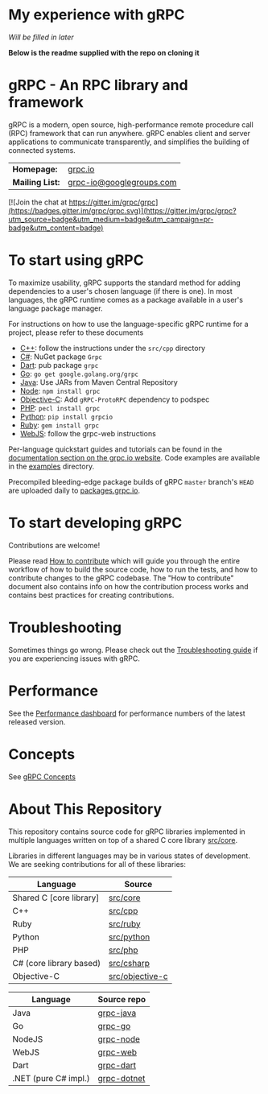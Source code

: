 # My experience with gRPC
_Will be filled in later_

**Below is the readme supplied with the repo on cloning it**

gRPC - An RPC library and framework
===================================

gRPC is a modern, open source, high-performance remote procedure call (RPC) framework that can run anywhere. gRPC enables client and server applications to communicate transparently, and simplifies the building of connected systems.

<table>
  <tr>
    <td><b>Homepage:</b></td>
    <td><a href="https://grpc.io/">grpc.io</a></td>
  </tr>
  <tr>
    <td><b>Mailing List:</b></td>
    <td><a href="https://groups.google.com/forum/#!forum/grpc-io">grpc-io@googlegroups.com</a></td>
  </tr>
</table>

[![Join the chat at https://gitter.im/grpc/grpc](https://badges.gitter.im/grpc/grpc.svg)](https://gitter.im/grpc/grpc?utm_source=badge&utm_medium=badge&utm_campaign=pr-badge&utm_content=badge)

# To start using gRPC

To maximize usability, gRPC supports the standard method for adding dependencies to a user's chosen language (if there is one).
In most languages, the gRPC runtime comes as a package available in a user's language package manager.

For instructions on how to use the language-specific gRPC runtime for a project, please refer to these documents

 * [C++](src/cpp): follow the instructions under the `src/cpp` directory
 * [C#](src/csharp): NuGet package `Grpc`
 * [Dart](https://github.com/grpc/grpc-dart): pub package `grpc`
 * [Go](https://github.com/grpc/grpc-go): `go get google.golang.org/grpc`
 * [Java](https://github.com/grpc/grpc-java): Use JARs from Maven Central Repository
 * [Node](https://github.com/grpc/grpc-node): `npm install grpc`
 * [Objective-C](src/objective-c): Add `gRPC-ProtoRPC` dependency to podspec
 * [PHP](src/php): `pecl install grpc`
 * [Python](src/python/grpcio): `pip install grpcio`
 * [Ruby](src/ruby): `gem install grpc`
 * [WebJS](https://github.com/grpc/grpc-web): follow the grpc-web instructions

Per-language quickstart guides and tutorials can be found in the [documentation section on the grpc.io website](https://grpc.io/docs/). Code examples are available in the [examples](examples) directory.

Precompiled bleeding-edge package builds of gRPC `master` branch's `HEAD` are uploaded daily to [packages.grpc.io](https://packages.grpc.io).

# To start developing gRPC

Contributions are welcome!

Please read [How to contribute](CONTRIBUTING.md) which will guide you through the entire workflow of how to build the source code, how to run the tests, and how to contribute changes to
the gRPC codebase.
The "How to contribute" document also contains info on how the contribution process works and contains best practices for creating contributions.

# Troubleshooting

Sometimes things go wrong. Please check out the [Troubleshooting guide](TROUBLESHOOTING.md) if you are experiencing issues with gRPC.

# Performance 

See the [Performance dashboard](http://performance-dot-grpc-testing.appspot.com/explore?dashboard=5636470266134528) for performance numbers of the latest released version.

# Concepts

See [gRPC Concepts](CONCEPTS.md)

# About This Repository

This repository contains source code for gRPC libraries implemented in multiple languages written on top of a shared C core library [src/core](src/core).

Libraries in different languages may be in various states of development. We are seeking contributions for all of these libraries:

| Language                | Source                              |
|-------------------------|-------------------------------------|
| Shared C [core library] | [src/core](src/core)                |
| C++                     | [src/cpp](src/cpp)                  |
| Ruby                    | [src/ruby](src/ruby)                |
| Python                  | [src/python](src/python)            |
| PHP                     | [src/php](src/php)                  |
| C# (core library based) | [src/csharp](src/csharp)            |
| Objective-C             | [src/objective-c](src/objective-c)  |

| Language                | Source repo                                          |
|-------------------------|------------------------------------------------------|
| Java                    | [grpc-java](https://github.com/grpc/grpc-java)        |
| Go                      | [grpc-go](https://github.com/grpc/grpc-go)            |
| NodeJS                  | [grpc-node](https://github.com/grpc/grpc-node)       |
| WebJS                   | [grpc-web](https://github.com/grpc/grpc-web)         |
| Dart                    | [grpc-dart](https://github.com/grpc/grpc-dart)       |
| .NET (pure C# impl.)    | [grpc-dotnet](https://github.com/grpc/grpc-dotnet)   |
